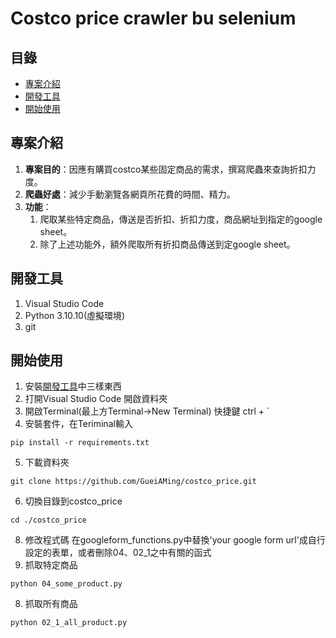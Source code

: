 # Costco price crawler bu selenium
## 目錄

- [專案介紹](#專案介紹)
- [開發工具](#開發工具)
- [開始使用](#開始使用)

## 專案介紹
1. **專案目的**：因應有購買costco某些固定商品的需求，撰寫爬蟲來查詢折扣力度。
2. **爬蟲好處**：減少手動瀏覽各網頁所花費的時間、精力。
3. **功能**：
    1. 爬取某些特定商品，傳送是否折扣、折扣力度，商品網址到指定的google sheet。
    2. 除了上述功能外，額外爬取所有折扣商品傳送到定google sheet。

## 開發工具
1. Visual Studio Code
2. Python 3.10.10(虛擬環境)
3. git


## 開始使用
1. 安裝[開發工具](#開發工具)中三樣東西
2. 打開Visual Studio Code 開啟資料夾
3. 開啟Terminal(最上方Terminal->New Terminal) 快捷鍵 ctrl + `
4. 安裝套件，在Teriminal輸入
```
pip install -r requirements.txt
```
5. 下載資料夾
```
git clone https://github.com/GueiAMing/costco_price.git
```
6. 切換目錄到costco_price
``` 
cd ./costco_price
```
8. 修改程式碼
在googleform_functions.py中替換'your google form url'成自行設定的表單，或者刪除04、02_1之中有關的函式
7. 抓取特定商品
```
python 04_some_product.py
```
8. 抓取所有商品
```
python 02_1_all_product.py
```
